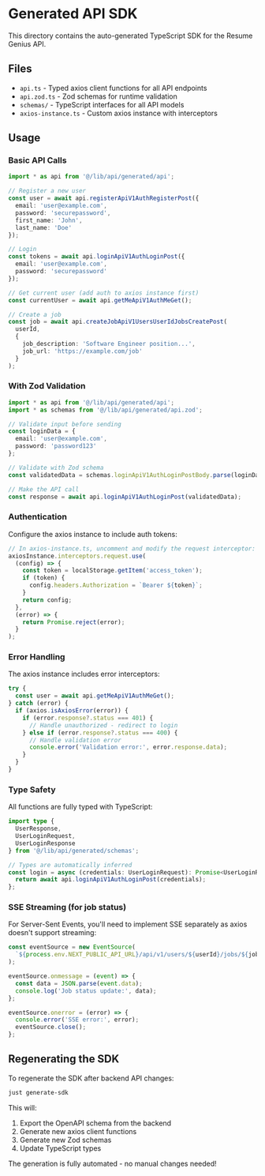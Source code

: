 # Generated API SDK

This directory contains the auto-generated TypeScript SDK for the Resume Genius API.

## Files

- `api.ts` - Typed axios client functions for all API endpoints
- `api.zod.ts` - Zod schemas for runtime validation
- `schemas/` - TypeScript interfaces for all API models
- `axios-instance.ts` - Custom axios instance with interceptors

## Usage

### Basic API Calls

```typescript
import * as api from '@/lib/api/generated/api';

// Register a new user
const user = await api.registerApiV1AuthRegisterPost({
  email: 'user@example.com',
  password: 'securepassword',
  first_name: 'John',
  last_name: 'Doe'
});

// Login
const tokens = await api.loginApiV1AuthLoginPost({
  email: 'user@example.com',
  password: 'securepassword'
});

// Get current user (add auth to axios instance first)
const currentUser = await api.getMeApiV1AuthMeGet();

// Create a job
const job = await api.createJobApiV1UsersUserIdJobsCreatePost(
  userId,
  {
    job_description: 'Software Engineer position...',
    job_url: 'https://example.com/job'
  }
);
```

### With Zod Validation

```typescript
import * as api from '@/lib/api/generated/api';
import * as schemas from '@/lib/api/generated/api.zod';

// Validate input before sending
const loginData = {
  email: 'user@example.com',
  password: 'password123'
};

// Validate with Zod schema
const validatedData = schemas.loginApiV1AuthLoginPostBody.parse(loginData);

// Make the API call
const response = await api.loginApiV1AuthLoginPost(validatedData);
```

### Authentication

Configure the axios instance to include auth tokens:

```typescript
// In axios-instance.ts, uncomment and modify the request interceptor:
axiosInstance.interceptors.request.use(
  (config) => {
    const token = localStorage.getItem('access_token');
    if (token) {
      config.headers.Authorization = `Bearer ${token}`;
    }
    return config;
  },
  (error) => {
    return Promise.reject(error);
  }
);
```

### Error Handling

The axios instance includes error interceptors:

```typescript
try {
  const user = await api.getMeApiV1AuthMeGet();
} catch (error) {
  if (axios.isAxiosError(error)) {
    if (error.response?.status === 401) {
      // Handle unauthorized - redirect to login
    } else if (error.response?.status === 400) {
      // Handle validation error
      console.error('Validation error:', error.response.data);
    }
  }
}
```

### Type Safety

All functions are fully typed with TypeScript:

```typescript
import type { 
  UserResponse, 
  UserLoginRequest,
  UserLoginResponse 
} from '@/lib/api/generated/schemas';

// Types are automatically inferred
const login = async (credentials: UserLoginRequest): Promise<UserLoginResponse> => {
  return await api.loginApiV1AuthLoginPost(credentials);
};
```

### SSE Streaming (for job status)

For Server-Sent Events, you'll need to implement SSE separately as axios doesn't support streaming:

```typescript
const eventSource = new EventSource(
  `${process.env.NEXT_PUBLIC_API_URL}/api/v1/users/${userId}/jobs/${jobId}/status`
);

eventSource.onmessage = (event) => {
  const data = JSON.parse(event.data);
  console.log('Job status update:', data);
};

eventSource.onerror = (error) => {
  console.error('SSE error:', error);
  eventSource.close();
};
```

## Regenerating the SDK

To regenerate the SDK after backend API changes:

```bash
just generate-sdk
```

This will:
1. Export the OpenAPI schema from the backend
2. Generate new axios client functions
3. Generate new Zod schemas
4. Update TypeScript types

The generation is fully automated - no manual changes needed!